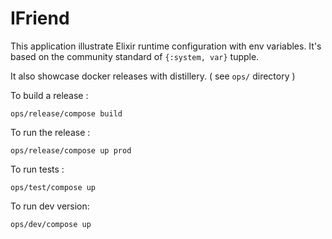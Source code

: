 # IFriend

This application illustrate Elixir runtime configuration with env variables.
It's based on the community standard of `{:system, var}` tupple.

It also showcase docker releases with distillery.
( see `ops/` directory )

To build a release :

`ops/release/compose build`

To run the release :

`ops/release/compose up prod`

To run tests :

`ops/test/compose up`

To run dev version:

`ops/dev/compose up`
